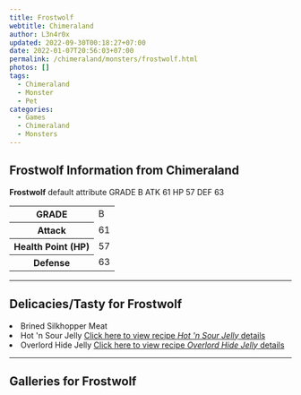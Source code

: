 ```yaml
---
title: Frostwolf
webtitle: Chimeraland
author: L3n4r0x
updated: 2022-09-30T00:18:27+07:00
date: 2022-01-07T20:56:03+07:00
permalink: /chimeraland/monsters/frostwolf.html
photos: []
tags:
  - Chimeraland
  - Monster
  - Pet
categories:
  - Games
  - Chimeraland
  - Monsters
---
```


<section id="bootstrap-wrapper"><link rel="stylesheet" href="https://cdn.statically.io/gh/dimaslanjaka/Web-Manajemen/40ac3225/css/bootstrap-4.5-wrapper.css"/><h1>Frostwolf Information from Chimeraland</h1><p><b>Frostwolf</b> default attribute GRADE B ATK 61 HP 57 DEF 63<table><tr><th>GRADE</th><td>B</td></tr><tr><th>Attack</th><td>61</td></tr><tr><th>Health Point (HP)</th><td>57</td></tr><tr><th>Defense</th><td>63</td></tr></table></p><hr/><h2>Delicacies/Tasty for Frostwolf</h2><li class="d-flex justify-content-between">Brined Silkhopper Meat </li><li class="d-flex justify-content-between">Hot &#x27;n Sour Jelly <a href="/chimeraland/recipes/hot-n-sour-jelly.html">Click here to view recipe <i>Hot &#x27;n Sour Jelly</i> details</a></li><li class="d-flex justify-content-between">Overlord Hide Jelly <a href="/chimeraland/recipes/overlord-hide-jelly.html">Click here to view recipe <i>Overlord Hide Jelly</i> details</a></li><hr/><div id="gallery"><h2>Galleries for Frostwolf</h2><div class="row"></div></div></section>